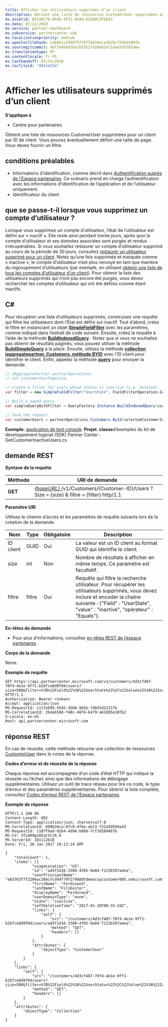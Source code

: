 ```yaml
---
title: Afficher les utilisateurs supprimés d’un client
description: Obtient une liste de ressources CustomerUser supprimées pour un client par ID de client. Vous pouvez éventuellement définir une taille de page. Vous devez fournir un filtre.
ms.assetid: B2248C7D-0F68-4F52-9249-D3168C2F6E83
ms.date: 07/22/2019
ms.service: partner-dashboard
ms.subservice: partnercenter-sdk
ms.localizationpriority: medium
ms.openlocfilehash: cab6b1cd309757f0754610eca362bcf205d199fb
ms.sourcegitcommit: def3d4b9d7ba2bf5b1fd268d2e71dae5d5f65a6e
ms.translationtype: MT
ms.contentlocale: fr-FR
ms.lasthandoff: 03/31/2020
ms.locfileid: "80414254"
---
```

# <a name="view-deleted-users-for-a-customer"></a>Afficher les utilisateurs supprimés d’un client


**S’applique à**

- Centre pour partenaires

Obtient une liste de ressources CustomerUser supprimées pour un client par ID de client. Vous pouvez éventuellement définir une taille de page. Vous devez fournir un filtre.

## <a name="span-idprerequisitesspan-idprerequisitesspan-idprerequisitesprerequisites"></a><span id="Prerequisites"/><span id="prerequisites"/><span id="PREREQUISITES"/>conditions préalables


- Informations d’identification, comme décrit dans [Authentification auprès de l’Espace partenaires](partner-center-authentication.md). Ce scénario prend en charge l’authentification avec les informations d’identification de l’application et de l’utilisateur uniquement.
- Identificateur du client.

## <a name="span-idwhat_happens_when_you_delete_a_user_account_span-idwhat_happens_when_you_delete_a_user_account_span-idwhat_happens_when_you_delete_a_user_account_what-happens-when-you-delete-a-user-account"></a><span id="What_happens_when_you_delete_a_user_account_"/><span id="what_happens_when_you_delete_a_user_account_"/><span id="WHAT_HAPPENS_WHEN_YOU_DELETE_A_USER_ACCOUNT_"/>que se passe-t-il lorsque vous supprimez un compte d’utilisateur ?


Lorsque vous supprimez un compte d’utilisateur, l’état de l’utilisateur est défini sur « inactif ». Elle reste ainsi pendant trente jours, après quoi le compte d’utilisateur et ses données associées sont purgés et rendus irrécupérables. Si vous souhaitez restaurer un compte d’utilisateur supprimé au cours de la période de 30 jours, consultez [restaurer un utilisateur supprimé pour un client](restore-a-user-for-a-customer.md). Notez qu’une fois supprimée et marquée comme « inactive », le compte d’utilisateur n’est plus renvoyé en tant que membre du regroupement d’utilisateurs (par exemple, en utilisant [obtenir une liste de tous les comptes d’utilisateur d’un client](get-a-list-of-all-user-accounts-for-a-customer.md)). Pour obtenir la liste des utilisateurs supprimés qui n’ont pas encore été purgés, vous devez rechercher les comptes d’utilisateur qui ont été définis comme étant inactifs.

## <a name="span-idc_span-idc_c"></a><span id="C_"/><span id="c_"/>C#


Pour récupérer une liste d’utilisateurs supprimés, construisez une requête qui filtre les utilisateurs dont l’État est défini sur inactif. Tout d’abord, créez le filtre en instanciant un objet [**SimpleFieldFilter**](https://docs.microsoft.com/dotnet/api/microsoft.store.partnercenter.models.query.simplefieldfilter) avec les paramètres, comme indiqué dans l’extrait de code suivant. Ensuite, créez la requête à l’aide de la méthode [**BuildIndexedQuery**](https://docs.microsoft.com/dotnet/api/microsoft.store.partnercenter.models.query.queryfactory.buildindexedquery) . Notez que si vous ne souhaitez pas obtenir de résultats paginés, vous pouvez utiliser la méthode [**BuildSimpleQuery**](https://docs.microsoft.com/dotnet/api/microsoft.store.partnercenter.models.query.queryfactory.buildsimplequery) à la place. Ensuite, utilisez la méthode [**collection iaggregatepartner. Customers. méthode BYID**](https://docs.microsoft.com/dotnet/api/microsoft.store.partnercenter.customers.icustomercollection.byid) avec l’ID client pour identifier le client. Enfin, appelez la méthode [**query**](https://docs.microsoft.com/dotnet/api/microsoft.store.partnercenter.customerusers.icustomerusercollection.query) pour envoyer la demande.

``` csharp
// IAggregatePartner partnerOperations;
// int customerUserPageSize;

// Create a filter for users whose status is inactive (i.e. deleted).
var filter = new SimpleFieldFilter("UserState", FieldFilterOperation.Equals, "Inactive");

// Build a paged query.
var simpleQueryWithFilter = QueryFactory.Instance.BuildIndexedQuery(customerUserPageSize, 0, filter);

// Send the request.
var customerUsers = partnerOperations.Customers.ById(selectedCustomerId).Users.Query(simpleQueryWithFilter);
```

**Exemple**: [application de test console](console-test-app.md). **Projet**: **classe**d’exemples du kit de développement logiciel (SDK) Partner Center : GetCustomerInactiveUsers.cs

## <a name="span-id_requestspan-id_requestspan-id_request-rest-request"></a><span id="_Request"/><span id="_request"/><span id="_REQUEST"/> demande REST


**Syntaxe de la requête**

| Méthode  | URI de demande                                                                                                       |
|---------|-------------------------------------------------------------------------------------------------------------------|
| **GET** | [ *{baseURL}* ](partner-center-rest-urls.md)/v1/Customers/{Customer-ID}/Users ? Size = {size} & filtre = {filter} http/1.1 |

 

**Paramètre URI**

Utilisez le chemin d’accès et les paramètres de requête suivants lors de la création de la demande.

| Nom        | Type   | Obligatoire | Description                                                                                                                                                                        |
|-------------|--------|----------|------------------------------------------------------------------------------------------------------------------------------------------------------------------------------------|
| ID client | GUID   | Oui      | La valeur est un ID client au format GUID qui identifie le client.                                                                                                            |
| size        | int    | Non       | Nombre de résultats à afficher en même temps. Ce paramètre est facultatif.                                                                                                     |
| filtre      | filtre | Oui      | Requête qui filtre la recherche utilisateur. Pour récupérer les utilisateurs supprimés, vous devez inclure et encoder la chaîne suivante : {"Field" : "UserState", "value" : "inactive", "opérateur" : "Equals"}. |

 

**En-têtes de demande**

- Pour plus d’informations, consultez [en-têtes REST de l’espace partenaires](headers.md) .

**Corps de la demande**

None.

**Exemple de requête**

```http
GET https://api.partnercenter.microsoft.com/v1/customers/4d3cf487-70f4-4e1e-9ff1-b2bfce8d9f04/users?size=500&filter=%7B%22Field%22%3A%22UserState%22%2C%22Value%22%3A%22Inactive%22%2C%22Operator%22%3A%22equals%22%7D HTTP/1.1
Authorization: Bearer <token>
Accept: application/json
MS-RequestId: c11feb95-55d2-45b6-9d1b-74b55d2221fb
MS-CorrelationId: 2b4ab588-f48c-4874-b479-a61895e107b2
X-Locale: en-US
Host: api.partnercenter.microsoft.com
```

## <a name="span-id_responsespan-id_responsespan-id_response-rest-response"></a><span id="_Response"/><span id="_response"/><span id="_RESPONSE"/> réponse REST


En cas de réussite, cette méthode retourne une collection de ressources [CustomerUser](user-resources.md#customeruser) dans le corps de la réponse.

**Codes d’erreur et de réussite de la réponse**

Chaque réponse est accompagnée d’un code d’état HTTP qui indique la réussite ou l’échec ainsi que des informations de débogage supplémentaires. Utilisez un outil de trace réseau pour lire ce code, le type d’erreur et des paramètres supplémentaires. Pour obtenir la liste complète, consultez [Codes d’erreur REST de l’Espace partenaires](error-codes.md).

**Exemple de réponse**

```http
HTTP/1.1 200 OK
Content-Length: 802
Content-Type: application/json; charset=utf-8
MS-CorrelationId: 690b34ca-07c8-4f8a-ab13-f22a50594a43
MS-RequestId: 1187f9ad-02b4-4d96-b668-7cf3d289467b
MS-CV: 3TLmR9gz6EaCVCjR.0
MS-ServerId: 101112616
Date: Fri, 20 Jan 2017 19:13:14 GMT

{
    "totalCount": 1,
    "items": [{
            "usageLocation": "US",
            "id": "a45f1416-3300-4f65-9e8d-f123b397a4ea",
            "userPrincipalName": "e83763f7f2204ac384cfcd49f79f2749@dtdemocspcustomer005.onmicrosoft.com",
            "firstName": "Ferdinand",
            "lastName": "Filibuster",
            "displayName": "Ferdinand",
            "userDomainType": "none",
            "state": "inactive",
            "softDeletionTime": "2017-01-20T00:33:34Z",
            "links": {
                "self": {
                    "uri": "/customers/4d3cf487-70f4-4e1e-9ff1-b2bfce8d9f04/users/a45f1416-3300-4f65-9e8d-f123b397a4ea",
                    "method": "GET",
                    "headers": []
                }
            },
            "attributes": {
                "objectType": "CustomerUser"
            }
        }
    ],
    "links": {
        "self": {
            "uri": "/customers/4d3cf487-70f4-4e1e-9ff1-b2bfce8d9f04/users?size=500&filter=%7B%22Field%22%3A%22UserStatus%22%2C%22Value%22%3A%22Inactive%22%2C%22Operator%22%3A%22equals%22%7D",
            "method": "GET",
            "headers": []
        }
    },
    "attributes": {
        "objectType": "Collection"
    }
}
```

 

 




